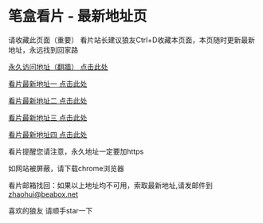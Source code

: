 # 笔盒看片 - 最新地址页

请收藏此页面（重要）
看片站长建议狼友Ctrl+D收藏本页面，本页随时更新最新地址，永远找到回家路

[永久访问地址（翻牆） 点击此处](https://beabox.net/)

[看片最新地址一 点击此处](https://2i7m3p0t0c7.shop)

[看片最新地址二 点击此处](https://2p0k4z1h8d6.shop)

[看片最新地址三 点击此处](https://2d0d7j5i2p0.shop)

[看片最新地址四 点击此处](https://2w5p2b2b1y7.shop)

看片提醒您请注意，永久地址一定要加https

如网站被屏蔽，请下载chrome浏览器

看片邮箱找回：如果以上地址均不可用，索取最新地址,请发邮件到 zhaohui@beabox.net

喜欢的狼友 请顺手star一下